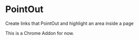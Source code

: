 # PointOut
Create links that PointOut and highlight an area inside a page

This is a Chrome Addon for now.
